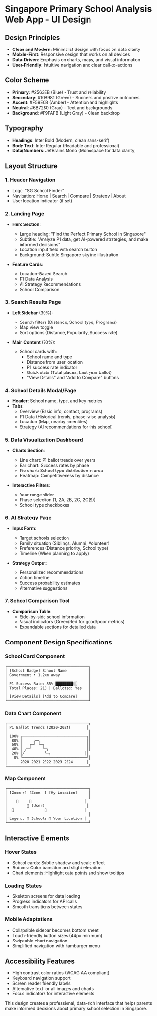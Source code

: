# Singapore Primary School Analysis Web App - UI Design

## Design Principles
- **Clean and Modern**: Minimalist design with focus on data clarity
- **Mobile-First**: Responsive design that works on all devices
- **Data-Driven**: Emphasis on charts, maps, and visual information
- **User-Friendly**: Intuitive navigation and clear call-to-actions

## Color Scheme
- **Primary**: #2563EB (Blue) - Trust and reliability
- **Secondary**: #10B981 (Green) - Success and positive outcomes
- **Accent**: #F59E0B (Amber) - Attention and highlights
- **Neutral**: #6B7280 (Gray) - Text and backgrounds
- **Background**: #F9FAFB (Light Gray) - Clean backdrop

## Typography
- **Headings**: Inter Bold (Modern, clean sans-serif)
- **Body Text**: Inter Regular (Readable and professional)
- **Data/Numbers**: JetBrains Mono (Monospace for data clarity)

## Layout Structure

### 1. Header Navigation
- Logo: "SG School Finder"
- Navigation: Home | Search | Compare | Strategy | About
- User location indicator (if set)

### 2. Landing Page
- **Hero Section**:
  - Large heading: "Find the Perfect Primary School in Singapore"
  - Subtitle: "Analyze P1 data, get AI-powered strategies, and make informed decisions"
  - Location input field with search button
  - Background: Subtle Singapore skyline illustration

- **Feature Cards**:
  - Location-Based Search
  - P1 Data Analysis
  - AI Strategy Recommendations
  - School Comparison

### 3. Search Results Page
- **Left Sidebar** (30%):
  - Search filters (Distance, School type, Programs)
  - Map view toggle
  - Sort options (Distance, Popularity, Success rate)

- **Main Content** (70%):
  - School cards with:
    - School name and type
    - Distance from user location
    - P1 success rate indicator
    - Quick stats (Total places, Last year ballot)
    - "View Details" and "Add to Compare" buttons

### 4. School Details Modal/Page
- **Header**: School name, type, and key metrics
- **Tabs**:
  - Overview (Basic info, contact, programs)
  - P1 Data (Historical trends, phase-wise analysis)
  - Location (Map, nearby amenities)
  - Strategy (AI recommendations for this school)

### 5. Data Visualization Dashboard
- **Charts Section**:
  - Line chart: P1 ballot trends over years
  - Bar chart: Success rates by phase
  - Pie chart: School type distribution in area
  - Heatmap: Competitiveness by distance

- **Interactive Filters**:
  - Year range slider
  - Phase selection (1, 2A, 2B, 2C, 2C(S))
  - School type checkboxes

### 6. AI Strategy Page
- **Input Form**:
  - Target schools selection
  - Family situation (Siblings, Alumni, Volunteer)
  - Preferences (Distance priority, School type)
  - Timeline (When planning to apply)

- **Strategy Output**:
  - Personalized recommendations
  - Action timeline
  - Success probability estimates
  - Alternative suggestions

### 7. School Comparison Tool
- **Comparison Table**:
  - Side-by-side school information
  - Visual indicators (Green/Red for good/poor metrics)
  - Expandable sections for detailed data

## Component Design Specifications

### School Card Component
```
┌─────────────────────────────────────┐
│ [School Badge] School Name          │
│ Government • 1.2km away             │
│                                     │
│ P1 Success Rate: 85% ████████░░     │
│ Total Places: 210 | Balloted: Yes   │
│                                     │
│ [View Details] [Add to Compare]     │
└─────────────────────────────────────┘
```

### Data Chart Component
```
┌─────────────────────────────────────┐
│ P1 Ballot Trends (2020-2024)       │
│                                     │
│ 100% ┌─────────────────────────────┐│
│  80% │     ╭─╮                     ││
│  60% │   ╭─╯ ╰─╮                   ││
│  40% │ ╭─╯     ╰─╮                 ││
│  20% │╱         ╰─╮               ││
│   0% └─────────────────────────────┘│
│      2020 2021 2022 2023 2024      │
└─────────────────────────────────────┘
```

### Map Component
```
┌─────────────────────────────────────┐
│ [Zoom +] [Zoom -] [My Location]     │
│                                     │
│    🏫     🏫                        │
│         📍 (User)                   │
│  🏫              🏫                 │
│                                     │
│ Legend: 🏫 Schools 📍 Your Location │
└─────────────────────────────────────┘
```

## Interactive Elements

### Hover States
- School cards: Subtle shadow and scale effect
- Buttons: Color transition and slight elevation
- Chart elements: Highlight data points and show tooltips

### Loading States
- Skeleton screens for data loading
- Progress indicators for API calls
- Smooth transitions between states

### Mobile Adaptations
- Collapsible sidebar becomes bottom sheet
- Touch-friendly button sizes (44px minimum)
- Swipeable chart navigation
- Simplified navigation with hamburger menu

## Accessibility Features
- High contrast color ratios (WCAG AA compliant)
- Keyboard navigation support
- Screen reader friendly labels
- Alternative text for all images and charts
- Focus indicators for interactive elements

This design creates a professional, data-rich interface that helps parents make informed decisions about primary school selection in Singapore.


